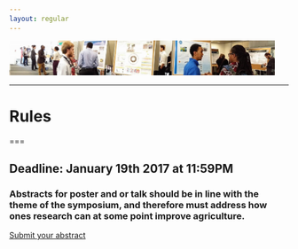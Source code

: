 ```yaml
---
layout: regular
---
```



<img src="/posterview.jpg" style="max-width:95%"/> 

<hr style="clear: both;" />

# Rules
===

## **Deadline: January 19th 2017 at 11:59PM**

### Abstracts for poster and or talk should be in line with the theme of the symposium, and therefore must address how ones research can at some point improve agriculture. 

<p><a href="https://docs.google.com/forms/d/1DoqelMaDb3G1-tG3Tqr9EpXLK9OzPJ8J4OuMiPRZNrg/" target="_blank" class="btn btn-primary btn-xl page-scroll">Submit your abstract</a></p>
